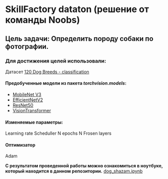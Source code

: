 # SkillFactory dataton (решение от команды Noobs)
## Цель задачи: Определить породу собаки по фотографии.

### Для достижения целей использовали:
Датасет [120 Dog Breeds - classification](https://www.kaggle.com/datasets/amandam1/120-dog-breeds-breed-classification)

#### Предобученные модели из пакета *torchvision.models*:
* [MobileNet V3](https://pytorch.org/vision/main/models/mobilenetv3.html)
* [EfficientNetV2](https://pytorch.org/vision/main/models/efficientnetv2.html)
* [ResNet50](https://pytorch.org/vision/main/models/resnet.html)
* [VisionTransformer](https://pytorch.org/vision/main/models/vision_transformer.html)

#### Изменяемые параметры:
Learning rate
Scheduller
N epochs
N Frosen layers

#### Оптимизатор
Adam

**С результатом проведенной работы можно ознакомиться в ноутбуке, который находится в данном репозитории.**
[dog_shazam.ipynb](https://github.com/Shurik-P/dataton_noobs/blob/main/dog_shazam.ipynb)
